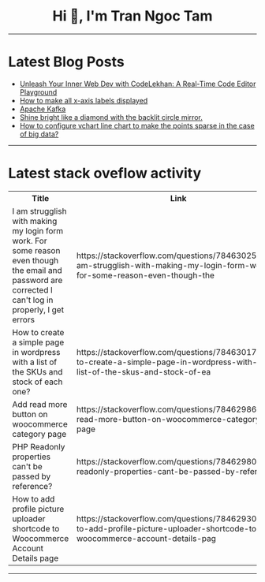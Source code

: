 <h1 align="center">Hi 👋, I'm Tran Ngoc Tam</h1>

---

# Latest Blog Posts 
<!-- BLOG-POST-LIST:START -->
- [Unleash Your Inner Web Dev with CodeLekhan: A Real-Time Code Editor Playground](https://dev.to/azadnishad/unleash-your-inner-web-dev-with-codelekhan-a-real-time-code-editor-playground-4b21)
- [How to make all x-axis labels displayed](https://dev.to/xuefei1313/how-to-make-all-x-axis-labels-displayed-5h08)
- [Apache Kafka](https://dev.to/sachithmayantha/apache-kafka-16ml)
- [Shine bright like a diamond with the backlit circle mirror.](https://dev.to/mirrors/shine-bright-like-a-diamond-with-the-backlit-circle-mirror-1pb)
- [How to configure vchart line chart to make the points sparse in the case of big data?](https://dev.to/neuqzxy/how-to-configure-vchart-line-chart-to-make-the-points-sparse-in-the-case-of-big-data-32hc)
<!-- BLOG-POST-LIST:END -->

---

# Latest stack oveflow activity
<table>
  <tr><th>Title</th><th>Link</th></tr>
  <!-- STACKOVERFLOW:START --><tr><td>I am strugglish with making my login form work. For some reason even though the email and password are corrected l can&#39;t log in properly, l get errors</td><td>https://stackoverflow.com/questions/78463025/i-am-strugglish-with-making-my-login-form-work-for-some-reason-even-though-the</td></tr><tr><td>How to create a simple page in wordpress with a list of the SKUs and stock of each one?</td><td>https://stackoverflow.com/questions/78463017/how-to-create-a-simple-page-in-wordpress-with-a-list-of-the-skus-and-stock-of-ea</td></tr><tr><td>Add read more button on woocommerce category page</td><td>https://stackoverflow.com/questions/78462986/add-read-more-button-on-woocommerce-category-page</td></tr><tr><td>PHP Readonly properties can&#39;t be passed by reference?</td><td>https://stackoverflow.com/questions/78462980/php-readonly-properties-cant-be-passed-by-reference</td></tr><tr><td>How to add profile picture uploader shortcode to Woocommerce Account Details page</td><td>https://stackoverflow.com/questions/78462930/how-to-add-profile-picture-uploader-shortcode-to-woocommerce-account-details-pag</td></tr><!-- STACKOVERFLOW:END -->
</table>

---


